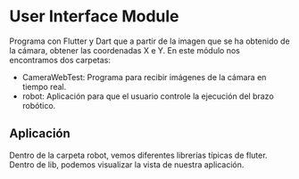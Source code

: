 # User Interface Module

Programa con Flutter y Dart que a partir de la imagen que se ha obtenido de la cámara, obtener las coordenadas X e Y.
En este módulo nos encontramos dos carpetas:

- CameraWebTest: Programa para recibir imágenes de la cámara en tiempo real.
- robot: Aplicación para que el usuario controle la ejecución del brazo robótico.

## Aplicación

Dentro de la carpeta robot, vemos diferentes librerías típicas de fluter. Dentro de lib, podemos visualizar la vista de nuestra aplicación.
